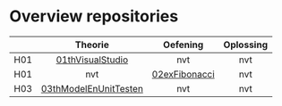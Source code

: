 # Overview repositories
|               | Theorie           | Oefening  | Oplossing|
| ------------- |:-------------:|:-----:|:-------:|
| H01 | [01thVisualStudio](https://github.com/WebIII/01thHelloVisualStudio.git) | nvt |  nvt |
| H01 | nvt | [02exFibonacci](https://github.com/WebIII/02exFibonacci) |  nvt |
| H03 | [03thModelEnUnitTesten](https://github.com/WebIII/03thModelEnUnitTesten.git) | nvt |  nvt |
